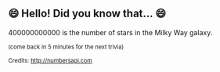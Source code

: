 ## 😄 Hello! Did you know that... 😄
400000000000 is the number of stars in the Milky Way galaxy.

<sup>(come back in 5 minutes for the next trivia)</sup>


<sup>Credits: http://numbersapi.com</sup>
